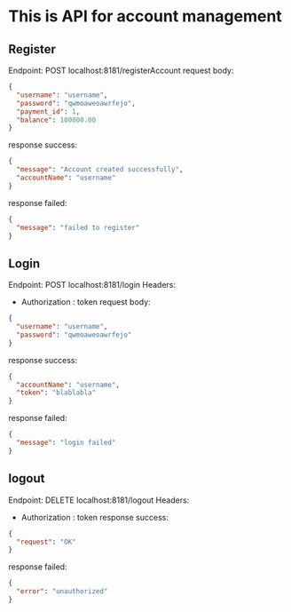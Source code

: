 # This is API for account management

## Register
Endpoint: POST localhost:8181/registerAccount
request body:

```json
{
  "username": "username",
  "password": "qwmoaweoawrfejo",
  "payment_id": 1,
  "balance": 100000.00
}
```
response success:
```json
{
  "message": "Account created successfully",
  "accountName": "username"
}
```
response failed:
```json
{
  "message": "failed to register"
}
```

## Login
Endpoint: POST localhost:8181/login
Headers:
- Authorization : token
request body:
```json
{
  "username": "username",
  "password": "qwmoaweoawrfejo"
}
```

response success:
```json
{
  "accountName": "username",
  "token": "blablabla"
}
```
response failed:
```json
{
  "message": "login failed"
}
```

## logout
Endpoint: DELETE localhost:8181/logout
Headers:
- Authorization : token
  response success:
```json
{
  "request": "OK"
}
```

response failed:
```json
{
  "error": "unauthorized"
}
```

